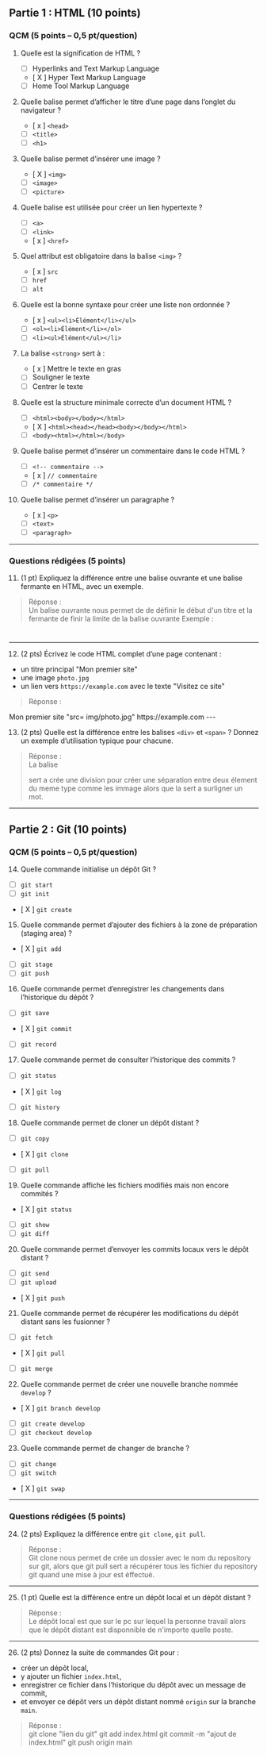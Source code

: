 ## Partie 1 : HTML (10 points)

### QCM (5 points – 0,5 pt/question)

1. Quelle est la signification de HTML ?  
   - [ ] Hyperlinks and Text Markup Language  
   - [ X ] Hyper Text Markup Language  
   - [ ] Home Tool Markup Language  

2. Quelle balise permet d’afficher le titre d’une page dans l’onglet du navigateur ?  
   - [ x ] `<head>`  
   - [ ] `<title>`  
   - [ ] `<h1>`  

3. Quelle balise permet d’insérer une image ?  
   - [ X ] `<img>`  
   - [ ] `<image>`  
   - [ ] `<picture>`  

4. Quelle balise est utilisée pour créer un lien hypertexte ?  
   - [ ] `<a>`  
   - [ ] `<link>`  
   - [ x ] `<href>`  

5. Quel attribut est obligatoire dans la balise `<img>` ?  
   - [ x ] `src`  
   - [ ] `href`  
   - [ ] `alt`  

6. Quelle est la bonne syntaxe pour créer une liste non ordonnée ?  
   - [ x ] `<ul><li>Élément</li></ul>`  
   - [ ] `<ol><li>Élément</li></ol>`  
   - [ ] `<li><ul>Élément</ul></li>`  

7. La balise `<strong>` sert à :  
   - [ x ] Mettre le texte en gras  
   - [ ] Souligner le texte  
   - [ ] Centrer le texte  

8. Quelle est la structure minimale correcte d’un document HTML ?  
   - [ ] `<html><body></body></html>`  
   - [ X ] `<html><head></head><body></body></html>`  
   - [ ] `<body><html></html></body>`  

9. Quelle balise permet d’insérer un commentaire dans le code HTML ?  
   - [ ] `<!-- commentaire -->`  
   - [ x ] `// commentaire`  
   - [ ] `/* commentaire */`  

10. Quelle balise permet d’insérer un paragraphe ?  
    - [ x ] `<p>`  
    - [ ] `<text>`  
    - [ ] `<paragraph>`  

---

### Questions rédigées (5 points)

11. (1 pt) Expliquez la différence entre une balise ouvrante et une balise fermante en HTML, avec un exemple.  

> Réponse :  
> Un balise ouvrante nous permet de de définir le début d'un titre et la fermante de finir la limite de la balise ouvrante
Exemple : <h1></h1>

---

12. (2 pts) Écrivez le code HTML complet d’une page contenant :
- un titre principal "Mon premier site"
- une image `photo.jpg`
- un lien vers `https://example.com` avec le texte "Visitez ce site"

> Réponse :  
<html>
<head> Mon premier site</head>  
<body>
<img>"src= img/photo.jpg"</img>
<href>https://example.com</href>
</body>
</html>
---

13. (2 pts) Quelle est la différence entre les balises `<div>` et `<span>` ? Donnez un exemple d’utilisation typique pour chacune.  

> Réponse :  
> La balise <div> sert a crée une division pour créer une séparation entre deux élement du meme type comme les immage alors que la <span> sert a surligner un mot.

---

## Partie 2 : Git (10 points)

### QCM (5 points – 0,5 pt/question)

14. Quelle commande initialise un dépôt Git ?  
   - [ ] `git start`  
   - [ ] `git init`  
   - [ X ] `git create`  

15. Quelle commande permet d’ajouter des fichiers à la zone de préparation (staging area) ?  
   - [ X ] `git add`  
   - [ ] `git stage`  
   - [ ] `git push`  

16. Quelle commande permet d’enregistrer les changements dans l’historique du dépôt ?  
   - [ ] `git save`  
   - [ X ] `git commit`  
   - [ ] `git record`  

17. Quelle commande permet de consulter l’historique des commits ?  
   - [ ] `git status`  
   - [ X ] `git log`  
   - [ ] `git history`  

18. Quelle commande permet de cloner un dépôt distant ?  
   - [ ] `git copy`  
   - [ X ] `git clone`  
   - [ ] `git pull`  

19. Quelle commande affiche les fichiers modifiés mais non encore commités ?  
   - [ X ] `git status`  
   - [ ] `git show`  
   - [ ] `git diff`  

20. Quelle commande permet d’envoyer les commits locaux vers le dépôt distant ?  
   - [ ] `git send`  
   - [ ] `git upload`  
   - [ X ] `git push`  

21. Quelle commande permet de récupérer les modifications du dépôt distant sans les fusionner ?  
   - [ ] `git fetch`  
   - [ X ] `git pull`  
   - [ ] `git merge`  

22. Quelle commande permet de créer une nouvelle branche nommée `develop` ?  
   - [ X ] `git branch develop`  
   - [ ] `git create develop`  
   - [ ] `git checkout develop`  

23. Quelle commande permet de changer de branche ?  
   - [ ] `git change`  
   - [ ] `git switch`  
   - [ X ] `git swap`  

---

### Questions rédigées (5 points)

24. (2 pts) Expliquez la différence entre `git clone`, `git pull`.  

> Réponse :  
> Git clone nous permet de crée un dossier avec le nom du repository sur git, alors que git pull sert a récupérer tous les fichier du repository git quand une mise à jour est éffectué.

---

25. (1 pt) Quelle est la différence entre un dépôt local et un dépôt distant ?  

> Réponse :  
> Le dépôt local est que sur le pc sur lequel la personne travail alors que le dépôt distant est disponnible de n'importe quelle poste. 

---

26. (2 pts) Donnez la suite de commandes Git pour :
- créer un dépôt local,  
- y ajouter un fichier `index.html`,  
- enregistrer ce fichier dans l’historique du dépôt avec un message de commit,  
- et envoyer ce dépôt vers un dépôt distant nommé `origin` sur la branche `main`.  

> Réponse :  
> git clone "lien du git"
> git add index.html
> git commit -m "ajout de index.html"
> git push origin main
